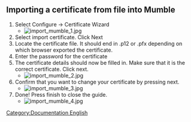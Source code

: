 ## Importing a certificate from file into Mumble

1.  Select Configure -\> Certificate Wizard
      - ![import_mumble_1.jpg](import_mumble_1.jpg
        "import_mumble_1.jpg")
2.  Select import certificate. Click Next
3.  Locate the certificate file. It should end in .p12 or .pfx depending
    on which browser exported the certificate.
4.  Enter the password for the certificate
5.  The certificate details should now be filled in. Make sure that it
    is the correct certificate. Click next.
      - ![import_mumble_2.jpg](import_mumble_2.jpg
        "import_mumble_2.jpg")
6.  Confirm that you want to change your certificate by pressing next.
      - ![import_mumble_3.jpg](import_mumble_3.jpg
        "import_mumble_3.jpg")
7.  Done\! Press finish to close the guide.
      - ![import_mumble_4.jpg](import_mumble_4.jpg
        "import_mumble_4.jpg")

[Category:Documentation
English](Category:Documentation_English "wikilink")
